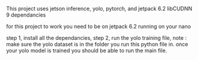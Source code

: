 This project uses jetson inference, yolo, pytorch, and jetpack 6.2 libCUDNN 9 dependancies

for this project to work you need to be on jetpack 6.2 running on your nano

step 1, install all the dependancies,
step 2, run the yolo training file, note : make sure the yolo dataset is in the folder you run this python file in.
once your yolo model is trained you should be able to run the main file.
